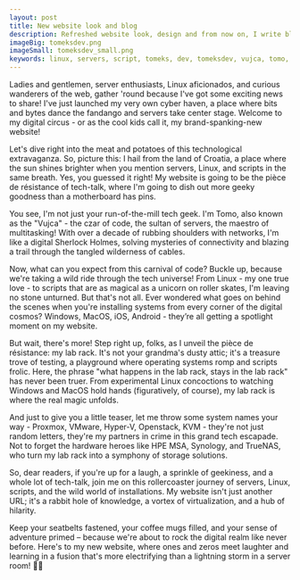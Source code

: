```yaml
---
layout: post
title: New website look and blog
description: Refreshed website look, design and from now on, I write blogs...
imageBig: tomeksdev.png
imageSmall: tomeksdev_small.png
keywords: linux, servers, script, tomeks, dev, tomeksdev, vujca, tomo, novak, blog, post, technology, hardware, learning, virtualization
---
```

Ladies and gentlemen, server enthusiasts, Linux aficionados, and curious wanderers of the web, gather 'round because I've got some exciting news to share! I've just launched my very own cyber haven, a place where bits and bytes dance the fandango and servers take center stage. Welcome to my digital circus - or as the cool kids call it, my brand-spanking-new website!



Let's dive right into the meat and potatoes of this technological extravaganza. So, picture this: I hail from the land of Croatia, a place where the sun shines brighter when you mention servers, Linux, and scripts in the same breath. Yes, you guessed it right! My website is going to be the pièce de résistance of tech-talk, where I'm going to dish out more geeky goodness than a motherboard has pins.

You see, I'm not just your run-of-the-mill tech geek. I'm Tomo, also known as the "Vujca" - the czar of code, the sultan of servers, the maestro of multitasking! With over a decade of rubbing shoulders with networks, I'm like a digital Sherlock Holmes, solving mysteries of connectivity and blazing a trail through the tangled wilderness of cables.

Now, what can you expect from this carnival of code? Buckle up, because we're taking a wild ride through the tech universe! From Linux - my one true love - to scripts that are as magical as a unicorn on roller skates, I'm leaving no stone unturned. But that's not all. Ever wondered what goes on behind the scenes when you're installing systems from every corner of the digital cosmos? Windows, MacOS, iOS, Android - they’re all getting a spotlight moment on my website.

But wait, there's more! Step right up, folks, as I unveil the pièce de résistance: my lab rack. It's not your grandma's dusty attic; it's a treasure trove of testing, a playground where operating systems romp and scripts frolic. Here, the phrase "what happens in the lab rack, stays in the lab rack" has never been truer. From experimental Linux concoctions to watching Windows and MacOS hold hands (figuratively, of course), my lab rack is where the real magic unfolds.

And just to give you a little teaser, let me throw some system names your way - Proxmox, VMware, Hyper-V, Openstack, KVM - they're not just random letters, they're my partners in crime in this grand tech escapade. Not to forget the hardware heroes like HPE MSA, Synology, and TrueNAS, who turn my lab rack into a symphony of storage solutions.

So, dear readers, if you're up for a laugh, a sprinkle of geekiness, and a whole lot of tech-talk, join me on this rollercoaster journey of servers, Linux, scripts, and the wild world of installations. My website isn't just another URL; it's a rabbit hole of knowledge, a vortex of virtualization, and a hub of hilarity.

Keep your seatbelts fastened, your coffee mugs filled, and your sense of adventure primed – because we're about to rock the digital realm like never before. Here's to my new website, where ones and zeros meet laughter and learning in a fusion that's more electrifying than a lightning storm in a server room! 🚀🤖